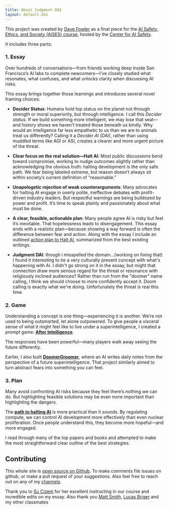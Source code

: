 ```yaml
---
title: About Judgment DAI
layout: default.hbs
---
```


This project was created by [Dave Fowler](https://thingsilearned.com/about) as a final piece for the [AI Safety, Ethics, and Society (AISES) course](https://www.aisafetybook.com/virtual-course), hosted by the [Center for AI Safety](https://safe.ai/).

It includes three parts:


### 1. Essay

Over hundreds of conversations—from friends working deep inside San Francisco’s AI labs to complete newcomers—I’ve closely studied what resonates, what confuses, and what unlocks clarity when discussing AI risks.

This essay brings together those learnings and introduces several novel framing choices:

- **Decider Status**: Humans hold top status on the planet not through strength or moral superiority, but through intelligence. I call this *Decider status*. If we build something more intelligent, we may lose that seat—and history shows we haven’t treated those beneath us kindly. Why would an intelligence far less empathetic to us than we are to animals treat us differently? Calling it a *Decider AI (DAI)*, rather than using muddled terms like AGI or ASI, creates a clearer and more urgent picture of the threat.

- **Clear focus on the real solution—Halt AI**: Most public discussions bend toward compromise, working to nudge outcomes slightly rather than acknowledging the obvious truth: halting development is the only safe path. We fear being labeled extreme, but reason doesn’t always sit within society’s current definition of “reasonable.”

- **Unapologetic rejection of weak counterarguments**: Many advocates for halting AI engage in overly polite, ineffective debates with profit-driven industry leaders. But respectful warnings are being bulldozed by power and profit. It’s time to speak plainly and passionately about what must be done.

- **A clear, feasible, actionable plan**: Many people agree AI is risky but feel it’s inevitable. That hopelessness leads to disengagement. This essay ends with a realistic plan—because showing a way forward is often the difference between fear and action.  Along with the essay I include an outlined [action plan to Halt AI](/plan), summarized from the best existing writings.

- **Judgment DAI**: though i misspelled the domain...(working on fixing that) I found it interesting to tie a very culturally present concept with what's happening with AI.  I didn't go strong on it in the essay, but might that connection draw more serious regard for the threat or resonance with religiously inclined audiences?  Rather than run from the "doomer" name calling, I think we should choose to more confidently accept it.  Doom calling is exactly what we're doing.  Unfortunately the threat is real this time.


### 2. Game

Understanding a concept is one thing—experiencing it is another. We’re not used to being outsmarted, let alone outpowered. To give people a visceral sense of what it might feel like to live under a superintelligence, I created a prompt game: [**After Intelligence**](/after).

The responses have been powerful—many players walk away seeing the future differently.

Earlier, I also built [**DoomerGroomer**](https://doomergroomer.com/), where an AI writes daily notes from the perspective of a future superintelligence. That project similarly aimed to turn abstract fears into something you can feel.


### 3. Plan

Many avoid confronting AI risks because they feel there’s nothing we can do. But highlighting feasible solutions may be even more important than highlighting the dangers.

The [**path to halting AI**](/plan) is more practical than it sounds. By regulating compute, we can control AI development more effectively than even nuclear proliferation. Once people understand this, they become more hopeful—and more engaged.

I read through many of the top papers and books and attempted to make the most straightforward clear outline of the best strategies.


## Contributing

This whole site is [open source on Github](https://github.com/davefowler/judgmentdai).  To make comments file issues on github, or make a pull request of your suggestions.  Also feel free to reach out on any of my [channels](https://thingsilearned.com/about).


Thank you to [Su Cizem](https://www.linkedin.com/in/su-zeynep-cizem/?originalSubdomain=uk) for her excellent instructing in our course and incredible edits on my essay.  Also thank you [Matt Smith](https://theaicrossroads.substack.com/), [Lucas Briger](https://www.linkedin.com/in/lucas-briger-95247a76/) and my other classmates 


